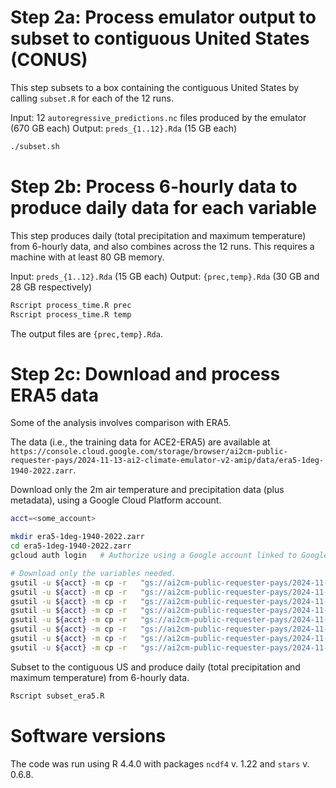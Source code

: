 # Step 2a: Process emulator output to subset to contiguous United States (CONUS)

This step subsets to a  box containing the contiguous United States by calling `subset.R` for each of the 12 runs.

Input: 12 `autoregressive_predictions.nc` files produced by the emulator (670 GB each)
Output: `preds_{1..12}.Rda` (15 GB each)

```bash
./subset.sh
```

# Step 2b: Process 6-hourly data to produce daily data for each variable

This step produces daily (total precipitation and maximum temperature) from 6-hourly data, and also combines across the 12 runs. This requires a machine with at least 80 GB memory.

Input: `preds_{1..12}.Rda` (15 GB each)
Output: `{prec,temp}.Rda` (30 GB and 28 GB respectively)


```bash
Rscript process_time.R prec
Rscript process_time.R temp
```

The output files are `{prec,temp}.Rda`.

# Step 2c: Download and process ERA5 data

Some of the analysis involves comparison with ERA5.

The data (i.e., the training data for ACE2-ERA5) are available at `https://console.cloud.google.com/storage/browser/ai2cm-public-requester-pays/2024-11-13-ai2-climate-emulator-v2-amip/data/era5-1deg-1940-2022.zarr`.

Download only the 2m air temperature and precipitation data (plus metadata), using a Google Cloud Platform account.

```bash
acct=<some_account>

mkdir era5-1deg-1940-2022.zarr
cd era5-1deg-1940-2022.zarr
gcloud auth login   # Authorize using a Google account linked to Google Cloud Platform with a payment method.

# Download only the variables needed.
gsutil -u ${acct} -m cp -r   "gs://ai2cm-public-requester-pays/2024-11-13-ai2-climate-emulator-v2-amip/data/era5-1deg-1940-2022.zarr/PRATEsfc"  ${scr}
gsutil -u ${acct} -m cp -r   "gs://ai2cm-public-requester-pays/2024-11-13-ai2-climate-emulator-v2-amip/data/era5-1deg-1940-2022.zarr/TMP2m"  .
gsutil -u ${acct} -m cp -r   "gs://ai2cm-public-requester-pays/2024-11-13-ai2-climate-emulator-v2-amip/data/era5-1deg-1940-2022.zarr/time"   .
gsutil -u ${acct} -m cp -r   "gs://ai2cm-public-requester-pays/2024-11-13-ai2-climate-emulator-v2-amip/data/era5-1deg-1940-2022.zarr/longitude"   .
gsutil -u ${acct} -m cp -r   "gs://ai2cm-public-requester-pays/2024-11-13-ai2-climate-emulator-v2-amip/data/era5-1deg-1940-2022.zarr/latitude"   .
gsutil -u ${acct} -m cp -r   "gs://ai2cm-public-requester-pays/2024-11-13-ai2-climate-emulator-v2-amip/data/era5-1deg-1940-2022.zarr/.zattrs"   .
gsutil -u ${acct} -m cp -r   "gs://ai2cm-public-requester-pays/2024-11-13-ai2-climate-emulator-v2-amip/data/era5-1deg-1940-2022.zarr/.zgroup"   .
gsutil -u ${acct} -m cp -r   "gs://ai2cm-public-requester-pays/2024-11-13-ai2-climate-emulator-v2-amip/data/era5-1deg-1940-2022.zarr/.zmetadata"   .
```

Subset to the contiguous US and produce daily (total precipitation and maximum temperature) from 6-hourly data.

```bash
Rscript subset_era5.R
```


# Software versions

The code was run using R 4.4.0 with packages `ncdf4` v. 1.22 and `stars` v. 0.6.8.
